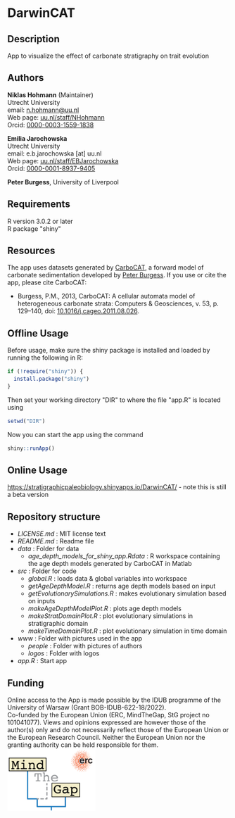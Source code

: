 # DarwinCAT

## Description

App to visualize the effect of carbonate stratigraphy on trait evolution

## Authors

__Niklas Hohmann__ (Maintainer)  
Utrecht University  
email: n.hohmann@uu.nl  
Web page: [uu.nl/staff/NHohmann](uu.nl/staff/NHohmann)  
Orcid: [0000-0003-1559-1838](https://orcid.org/0000-0003-1559-1838)

__Emilia Jarochowska__  
Utrecht University  
email: e.b.jarochowska [at] uu.nl  
Web page: [uu.nl/staff/EBJarochowska](https://www.uu.nl/staff/EBJarochowska)  
Orcid: [0000-0001-8937-9405](https://orcid.org/0000-0001-8937-9405)

__Peter Burgess__, University of Liverpool  

## Requirements

R version 3.0.2 or later  
R package "shiny"

## Resources

The app uses datasets generated by [CarboCAT](https://github.com/csdms-contrib/carbocat), a forward model of carbonate sedimentation developed by [Peter Burgess](https://www.liverpool.ac.uk/environmental-sciences/staff/peter-burgess/). If you use or cite the app, please cite CarboCAT:
- Burgess, P.M., 2013, CarboCAT: A cellular automata model of heterogeneous carbonate strata: Computers & Geosciences, v. 53, p. 129–140, doi: [10.1016/j.cageo.2011.08.026](https://www.sciencedirect.com/science/article/pii/S0098300411002949).


## Offline Usage

Before usage, make sure the shiny package is installed and loaded by running the following in R:

``` R
if (!require("shiny")) {
  install.package("shiny")
}
```

Then set your working directory "DIR" to where the file "app.R" is located using

``` R
setwd("DIR")
```

Now you can start the app using the command

``` R
shiny::runApp()
```

## Online Usage

https://stratigraphicpaleobiology.shinyapps.io/DarwinCAT/ - note this is still a beta version

## Repository structure

- _LICENSE.md_ : MIT license text
- _README.md_ : Readme file
- _data_ : Folder for data
  - _age_depth_models_for_shiny_app.Rdata_ : R workspace containing the age depth models generated by CarboCAT in Matlab
- _src_ : Folder for code
  - _global.R_ : loads data & global variables into workspace
  - _getAgeDepthModel.R_ : returns age depth models based on input
  - _getEvolutionarySimulations.R_ : makes evolutionary simulation based on inputs
  - _makeAgeDepthModelPlot.R_ : plots age depth models
  - _makeStratDomainPlot.R_ : plot evolutionary simulations in stratigraphic domain
  - _makeTimeDomainPlot.R_ : plot evolutionary simulation in time domain
- _www_ : Folder with pictures used in the app  
  - _people_ : Folder with pictures of authors
  - _logos_ : Folder with logos  
- _app.R_ : Start app

## Funding

Online access to the App is made possible by the IDUB programme of the University of Warsaw (Grant BOB-IDUB-622-18/2022).  
Co-funded by the European Union (ERC, MindTheGap, StG project no 101041077). Views and opinions expressed are however those of the author(s) only and do not necessarily reflect those of the European Union or the European Research Council. Neither the European Union nor the granting authority can be held responsible for them.  
<img src="www/logos/mind_the_gap_logo.png"
     width="200"
     alt="Mind the Gap logo">
